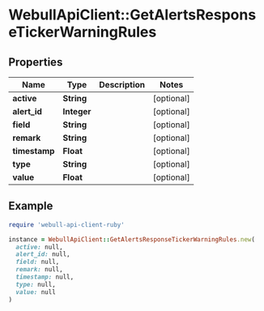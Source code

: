 # WebullApiClient::GetAlertsResponseTickerWarningRules

## Properties

| Name | Type | Description | Notes |
| ---- | ---- | ----------- | ----- |
| **active** | **String** |  | [optional] |
| **alert_id** | **Integer** |  | [optional] |
| **field** | **String** |  | [optional] |
| **remark** | **String** |  | [optional] |
| **timestamp** | **Float** |  | [optional] |
| **type** | **String** |  | [optional] |
| **value** | **Float** |  | [optional] |

## Example

```ruby
require 'webull-api-client-ruby'

instance = WebullApiClient::GetAlertsResponseTickerWarningRules.new(
  active: null,
  alert_id: null,
  field: null,
  remark: null,
  timestamp: null,
  type: null,
  value: null
)
```

